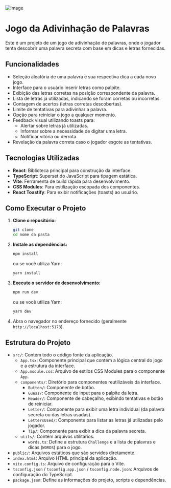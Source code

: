 
![image](https://github.com/user-attachments/assets/b25d3c7d-dce6-40eb-a783-cc03f24fd70c)

# Jogo da Adivinhação de Palavras

Este é um projeto de um jogo de adivinhação de palavras, onde o jogador tenta descobrir uma palavra secreta com base em dicas e letras fornecidas.

## Funcionalidades

*   Seleção aleatória de uma palavra e sua respectiva dica a cada novo jogo.
*   Interface para o usuário inserir letras como palpite.
*   Exibição das letras corretas na posição correspondente da palavra.
*   Lista de letras já utilizadas, indicando se foram corretas ou incorretas.
*   Contagem de acertos (letras corretas descobertas).
*   Limite de tentativas para adivinhar a palavra.
*   Opção para reiniciar o jogo a qualquer momento.
*   Feedback visual utilizando toasts para:
    *   Alertar sobre letras já utilizadas.
    *   Informar sobre a necessidade de digitar uma letra.
    *   Notificar vitória ou derrota.
*   Revelação da palavra correta caso o jogador esgote as tentativas.

## Tecnologias Utilizadas

*   **React**: Biblioteca principal para construção da interface.
*   **TypeScript**: Superset do JavaScript para tipagem estática.
*   **Vite**: Ferramenta de build rápida para desenvolvimento.
*   **CSS Modules**: Para estilização escopada dos componentes.
*   **React Toastify**: Para exibir notificações (toasts) ao usuário.

## Como Executar o Projeto

1.  **Clone o repositório:**
    ```bash
    git clone
    cd nome da pasta
    ```

2.  **Instale as dependências:**
    ```bash
    npm install
    ```
    ou se você utiliza Yarn:
    ```bash
    yarn install
    ```

3.  **Execute o servidor de desenvolvimento:**
    ```bash
    npm run dev
    ```
    ou se você utiliza Yarn:
    ```bash
    yarn dev
    ```

4.  Abra o navegador no endereço fornecido (geralmente `http://localhost:5173`).

## Estrutura do Projeto

*   `src/`: Contém todo o código fonte da aplicação.
    *   `App.tsx`: Componente principal que contém a lógica central do jogo e a estrutura da interface.
    *   `App.module.css`: Arquivo de estilos CSS Modules para o componente `App`.
    *   `components/`: Diretório para componentes reutilizáveis da interface.
        *   `Button/`: Componente de botão.
        *   `Guess/`: Componente de input para o palpite da letra.
        *   `Header/`: Componente de cabeçalho, exibindo tentativas e botão de reiniciar.
        *   `Letter/`: Componente para exibir uma letra individual (da palavra secreta ou das letras usadas).
        *   `LettersUsed/`: Componente para listar as letras já utilizadas pelo jogador.
        *   `Tip/`: Componente para exibir a dica da palavra secreta.
    *   `utils/`: Contém arquivos utilitários.
        *   `words.ts`: Define a estrutura `Challenge` e a lista de palavras e dicas (`WORDS`) para o jogo.
*   `public/`: Arquivos estáticos que são servidos diretamente.
*   `index.html`: Arquivo HTML principal da aplicação.
*   `vite.config.ts`: Arquivo de configuração para o Vite.
*   `tsconfig.json` / `tsconfig.app.json` / `tsconfig.node.json`: Arquivos de configuração do TypeScript.
*   `package.json`: Define as informações do projeto, scripts e dependências.
